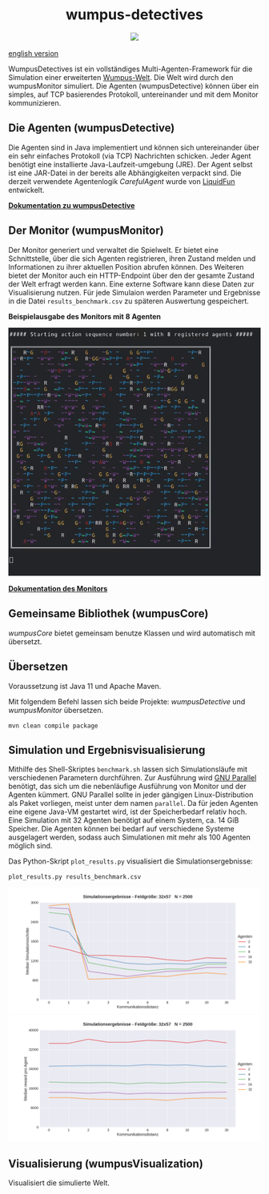 <h1 align="center">wumpus-detectives</h1>

<p align="center">
<a href="https://github.com/meetunix/wumpus-detectives/blob/main/LICENSE" title="License">
<img src="https://img.shields.io/badge/License-Apache%202.0-green.svg?style=flat"></a>
</p>

[english version](README_EN.md)

WumpusDetectives ist ein vollständiges Multi-Agenten-Framework für die
Simulation einer erweiterten
[Wumpus-Welt](https://de.wikipedia.org/wiki/Wumpus-Welt).
Die Welt wird durch den wumpusMonitor simuliert.
Die Agenten (wumpusDetective) können über ein simples, auf TCP basierendes
Protokoll, untereinander und mit dem Monitor kommunizieren.

## Die Agenten (wumpusDetective)

Die Agenten sind in Java implementiert und können sich untereinander über ein sehr
einfaches Protokoll (via TCP) Nachrichten schicken. Jeder Agent benötigt eine
installierte Java-Laufzeit-umgebung (JRE). Der Agent selbst ist eine JAR-Datei in
der bereits alle Abhängigkeiten verpackt sind. Die derzeit verwendete Agentenlogik
*CarefulAgent* wurde von [LiquidFun](https://github.com/LiquidFun) entwickelt.



[**Dokumentation zu wumpusDetective**](wumpusDetective/README.md)

## Der Monitor (wumpusMonitor)

Der Monitor generiert und verwaltet die Spielwelt. Er bietet eine Schnittstelle,
über die sich  Agenten registrieren, ihren Zustand melden und
Informationen zu ihrer aktuellen Position abrufen können.
Des Weiteren bietet der Monitor auch ein HTTP-Endpoint über den der gesamte Zustand der
Welt erfragt werden kann. Eine externe Software kann diese Daten
zur Visualisierung nutzen. Für jede Simulaion werden Parameter und Ergebnisse
in die Datei `results_benchmark.csv` zu späteren Auswertung gespeichert.


**Beispielausgabe des Monitors mit 8 Agenten**

![Ausgabe des Monitors](media/monitor_8_agents.gif)


[**Dokumentation des Monitors**](wumpusMonitor/README.md)




## Gemeinsame Bibliothek (wumpusCore)

*wumpusCore* bietet gemeinsam benutze Klassen und wird automatisch mit übersetzt.


## Übersetzen

Voraussetzung ist Java 11 und Apache Maven.

Mit folgendem Befehl lassen sich beide Projekte: *wumpusDetective* und
*wumpusMonitor* übersetzen.

```
mvn clean compile package
```

## Simulation und Ergebnisvisualisierung

Mithilfe des Shell-Skriptes `benchmark.sh` lassen sich Simulationsläufe
mit verschiedenen Parametern durchführen.
Zur Ausführung wird [GNU Parallel](https://www.gnu.org/software/parallel/)
benötigt, das sich um die nebenläufige Ausführung von Monitor und der Agenten kümmert.
GNU Parallel sollte in jeder gängigen Linux-Distribution als Paket vorliegen, meist
unter dem namen `parallel`.
Da für jeden Agenten eine eigene Java-VM gestartet wird, ist der Speicherbedarf
relativ hoch. Eine Simulation mit 32 Agenten benötigt auf einem System, ca. 14 GiB Speicher.
Die Agenten können bei bedarf auf verschiedene Systeme ausgelagert werden, sodass auch Simulationen
mit mehr als 100 Agenten möglich sind.


Das Python-Skript `plot_results.py` visualisiert die Simulationsergebnisse:

    plot_results.py results_benchmark.csv

![Steps](misc/result_steps.png)
![Reward](misc/result_rewards.png)

## Visualisierung (wumpusVisualization)

Visualisiert die simulierte Welt.
